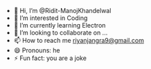 - 👋 Hi, I’m @Ridit-ManojKhandelwal
- 👀 I’m interested in Coding
- 🌱 I’m currently learning Electron
- 💞️ I’m looking to collaborate on ...
- 📫 How to reach me riyanjangra9@gmail.com
- 😄 Pronouns: he
- ⚡ Fun fact: you are a joke

<!---
Ridit-ManojKhandelwal/Ridit-ManojKhandelwal is a ✨ special ✨ repository because its `README.md` (this file) appears on your GitHub profile.
You can click the Preview link to take a look at your changes.
--->
